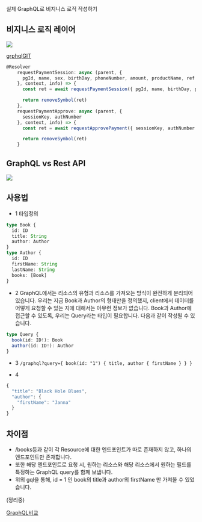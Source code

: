 실제 GraphQL로 비지니스 로직 작성하기

## 비지니스 로직 레이어

![](https://velog.velcdn.com/images/ww3ysq/post/4fc0a2fa-8080-4f38-a941-7de92d71fbf8/image.png)

[grphqlGIT](https://graphql.github.io/learn/thinking-in-graphs/)

```ts
@Resolver
    requestPaymentSession: async (parent, {
      pgId, name, sex, birthDay, phoneNumber, amount, productName, ref
    }, context, info) => {
      const ret = await requestPaymentSession({ pgId, name, birthDay, phoneNumber, sex, amount, productName, ref })

      return removeSymbol(ret)
    },
    requestPaymentApprove: async (parent, {
      sessionKey, authNumber
    }, context, info) => {
      const ret = await requestApprovePayment({ sessionKey, authNumber })

      return removeSymbol(ret)
    }
```

## GraphQL vs Rest API

![](https://velog.velcdn.com/images/ww3ysq/post/78379237-5a4d-42ff-9dda-a76ce1768c8c/image.png)

## 사용법

- 1 타입정의

```ts
type Book {
  id: ID
  title: String
  author: Author
}
type Author {
  id: ID
  firstName: String
  lastName: String
  books: [Book]
}
```

- 2 GraphQL에서는 리소스의 유형과 리소스를 가져오는 방식이 완전하게 분리되어 있습니다. 우리는 지금 Book과 Author의 형태만을 정의했지, client에서 데이터를 어떻게 요청할 수 있는 지에 대해서는 아무런 정보가 없습니다.
  Book과 Author에 접근할 수 있도록, 우리는 Query라는 타입이 필요합니다. 다음과 같이 작성될 수 있습니다.

```ts
type Query {
  book(id: ID!): Book
  author(id: ID!): Author
}
```

- 3
  `/graphql?query={ book(id: "1") { title, author { firstName } } }`

- 4

```ts
{
  "title": "Black Hole Blues",
  "author": {
    "firstName": "Janna"
  }
}
```

## 차이점

- /books등과 같이 각 Resource에 대한 엔드포인트가 따로 존재하지 않고,
  하나의 엔드포인트만 존재합니다.
- 또한 해당 엔드포인트로 요청 시, 원하는 리소스와 해당 리소스에서 원하는 필드를 특정하는 GraphQL query를 함께 보냅니다.
- 위의 gql을 통해, id = 1 인 book의 title과 author의 firstName 만 가져올 수 있었습니다.

(정리중)

[GraphQL비교](https://hwasurr.io/api/rest-graphql-differences/)
